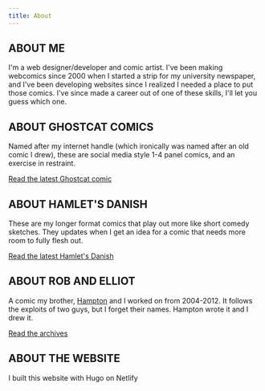 ```yaml
---
title: About
---
```

## ABOUT ME

I'm a web designer/developer and comic artist. I've been making webcomics since 2000 when I started a strip for my university newspaper, and I've been developing websites since I realized I needed a place to put those comics. I've since made a career out of one of these skills, I'll let you guess which one.

## ABOUT GHOSTCAT COMICS
 
Named after my internet handle (which ironically was named after an old comic I drew), these are social media style 1-4 panel comics, and an exercise in restraint.

[Read the latest Ghostcat comic](/ghostcat-comics)

## ABOUT HAMLET'S DANISH

These are my longer format comics that play out more like short comedy sketches. They updates when I get an idea for a comic that needs more room to fully flesh out.

[Read the latest Hamlet's Danish](/hamlets-danish)

## ABOUT ROB AND ELLIOT

A comic my brother, [Hampton](http://hamptonyount.com/) and I worked on from 2004-2012. It follows the exploits of two guys, but I forget their names. Hampton wrote it and I drew it.

[Read the archives](/rae-comic)

## ABOUT THE WEBSITE

I built this website with Hugo on Netlify
